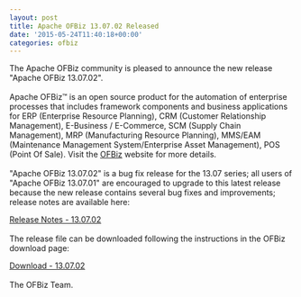 ```yaml
---
layout: post
title: Apache OFBiz 13.07.02 Released
date: '2015-05-24T11:40:18+00:00'
categories: ofbiz
---
```

The Apache OFBiz community is pleased to announce the new release "Apache OFBiz 13.07.02".
<br><br>
Apache OFBiz™ is an open source product for the automation of enterprise processes that includes framework components and business applications for ERP (Enterprise Resource Planning), CRM (Customer Relationship Management), E-Business / E-Commerce, SCM (Supply Chain Management), MRP (Manufacturing Resource Planning), MMS/EAM (Maintenance Management System/Enterprise Asset Management), POS (Point Of Sale). Visit the <a href="http://ofbiz.apache.org/">OFBiz</a> website for more details.
<br><br>
"Apache OFBiz 13.07.02" is a bug fix release for the 13.07 series; all users of "Apache OFBiz 13.07.01" are encouraged to upgrade to this latest release because the new release contains several bug fixes and improvements; release notes are available here: 

<a href= "http://ofbiz.apache.org/release-notes-13.07.02.html">Release Notes - 13.07.02</a>
<br><br>
The release file can be downloaded following the instructions in the OFBiz download page:

<a href="http://ofbiz.apache.org/download.html">Download - 13.07.02</a>
<br><br>
The OFBiz Team.
